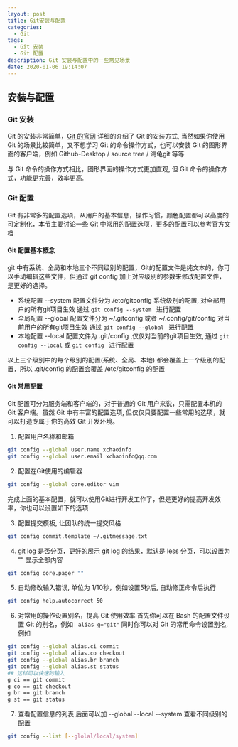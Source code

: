 ```yaml
---
layout: post
title: Git安装与配置
categories:
  - Git
tags:
  - Git 安装
  - Git 配置
description: Git 安装与配置中的一些常见场景
date: 2020-01-06 19:14:07
---
```



## 安装与配置
### Git 安装

Git 的安装非常简单，[Git 的官网](https://git-scm.com/downloads) 详细的介绍了 Git 的安装方式,
当然如果你使用 Git 的场景比较简单，又不想学习 Git 的命令操作方式，也可以安装 Git 的图形界面的客户端，例如 Github-Desktop / source tree / 海龟git 等等

与 Git 命令的操作方式相比，图形界面的操作方式更加直观, 但 Git 命令的操作方式，功能更完善，效率更高.


### Git 配置
Git 有非常多的配置选项，从用户的基本信息，操作习惯，颜色配置都可以高度的可定制化，本节主要讨论一些 Git 中常用的配置选项，更多的配置可以参考官方文档

#### Git 配置基本概念
git 中有系统、全局和本地三个不同级别的配置，Git的配置文件是纯文本的，你可以手动编辑这些文件，但通过 git config 加上对应级别的参数来修改配置文件，是更好的选择。

- 系统配置 --system
配置文件分为 /etc/gitconfig  系统级别的配置, 对全部用户的所有git项目生效
通过 `git config --system ` 进行配置
- 全局配置 --global
配置文件分为  ~/.gitconfig 或者 ~/.config/git/config 对当前用户的所有git项目生效
通过 `git config --global ` 进行配置 
- 本地配置 --local
配置文件为 .git/config ,仅仅对当前的git项目生效,
通过 `git config --local` 或 `git config ` 进行配置

以上三个级别中的每个级别的配置(系统、全局、本地) 都会覆盖上一个级别的配置，所以 .git/config 的配置会覆盖 /etc/gitconfig 的配置

#### Git 常用配置

Git 配置可分为服务端和客户端的，对于普通的 Git 用户来说，只需配置本机的 Git 客户端。虽然 Git 中有丰富的配置选项, 但仅仅只要配置一些常用的选项，就可以打造专属于你的高效 Git 开发环境。

1. 配置用户名称和邮箱
```bash
git config --global user.name xchaoinfo
git config --global user.email xchaoinfo@qq.com
```
2. 配置在Git使用的编辑器
```bash
git config --global core.editor vim
```
完成上面的基本配置，就可以使用Git进行开发工作了，但是更好的提高开发效率，你也可以设置如下的选项

3. 配置提交模板, 让团队的统一提交风格
```bash
git config commit.template ~/.gitmessage.txt
```
4. git log 是否分页，更好的展示 git log 的结果，默认是 less 分页，可以设置为 "" 显示全部内容
```bash
git config core.pager ""
```
5. 自动修改输入错误, 单位为 1/10秒，例如设置5秒后, 自动修正命令后执行
```bash
git config help.autocorrect 50 
```
6. 对常用的操作设置别名，提高 Git 使用效率
首先你可以在 Bash 的配置文件设置 Git 的别名，例如
` alias g="git"`
同时你可以对 Git 的常用命令设置别名, 例如
```bash
git config --global alias.ci commit
git config --global alias.co checkout
git config --global alias.br branch
git config --global alias.st status
## 这样可以快速的输入
g ci == git commit 
g co == git checkout
g br == git branch
g st == git status
```

7. 查看配置信息的列表
后面可以加 --global --local --system 查看不同级别的配置
```bash
git config --list [--glolal/local/system]
```


